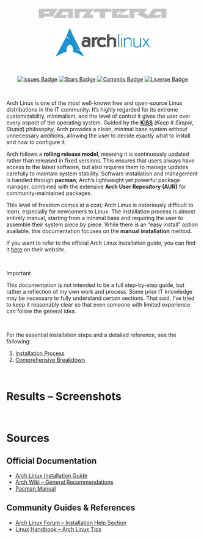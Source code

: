 <div align="center">
  <div style="text-align: center;">
    <picture>
      <source media="(prefers-color-scheme: dark)" srcset="assets/images/logos/pantera-1.4.png">
      <source media="(prefers-color-scheme: light)" srcset="assets/images/logos/pantera-1.3.png">
      <img src="assets/images/logos/pantera-1.4.png" alt="Logo of Pantera" width="350px">
    </picture>
  </div>

  <p align="center">
    <img src="/assets/images/logos/arch-linux-c3Zn.png" alt="Arch Linux Logo" width="250">
  </p>

  <br>

  [![Issues Badge](https://img.shields.io/badge/ISSUES-0-Test?style=for-the-badge&logo=https%3A%2F%2Ficons8.com%2Ficon%2F83178%2Fimage-file&labelColor=%23333333&color=%23ba181b)](https://github.com/callme-pantera/CSL-prototype/issues)
  [![Stars Badge](https://img.shields.io/badge/STARS-1-Test?style=for-the-badge&logo=https%3A%2F%2Ficons8.com%2Ficon%2F83178%2Fimage-file&labelColor=%23333333&color=%23f6aa1c)](https://github.com/callme-pantera/CSL-prototype/stargazers)
  [![Commits Badge](https://img.shields.io/github/commit-activity/m/callme-pantera/CSL-prototype?style=for-the-badge&label=COMMITS&logo=https%3A%2F%2Ficons8.com%2Ficon%2F83178%2Fimage-file&labelColor=%23333333&color=%237678ED)](https://github.com/callme-pantera/CSL-prototype/commits/main/)
  [![License Badge](https://img.shields.io/badge/LICENSE-CC-Test?style=for-the-badge&logo=https%3A%2F%2Ficons8.com%2Ficon%2F83178%2Fimage-file&labelColor=%23333333&color=%234361ee)](LICENSE)
</div>

<br>

Arch Linux is one of the most well-known free and open-source Linux distributions in the IT community. It’s highly regarded for its extreme customizability, minimalism, and the level of control it gives the user over every aspect of the operating system. Guided by the [**KISS**](<comprehensive breakdown/KISS.md>) (*Keep It Simple, Stupid*) philosophy, Arch provides a clean, minimal base system without unnecessary additions, allowing the user to decide exactly what to install and how to configure it.<br>

Arch follows a **rolling release model**, meaning it is continuously updated rather than released in fixed versions. This ensures that users always have access to the latest software, but also requires them to manage updates carefully to maintain system stability. Software installation and management is handled through **pacman**, Arch’s lightweight yet powerful package manager, combined with the extensive **Arch User Repository (AUR)** for community-maintained packages.<br>

This level of freedom comes at a cost; Arch Linux is notoriously difficult to learn, especially for newcomers to Linux. The installation process is almost entirely manual, starting from a minimal base and requiring the user to assemble their system piece by piece. While there is an “easy install” option available, this documentation focuses on the **manual installation** method.<br>

If you want to refer to the official Arch Linux installation guide, you can find it [here](https://wiki.archlinux.org/title/Installation_guide) on their website.

<br>

> [!IMPORTANT]
> This documentation is not intended to be a full step-by-step guide, but rather a reflection of my own work and process. Some prior IT knowledge may be necessary to fully understand certain sections. That said, I’ve tried to keep it reasonably clear so that even someone with limited experience can follow the general idea.

<br>

For the essential installation steps and a detailed reference, see the following:

1. [Installation Process](Installation/README.md)
2. [Comprehensive Breakdown](<comprehensive breakdown>)

<br>

# Results – Screenshots

<br>

# Sources

## Official Documentation

- [Arch Linux Installation Guide](https://wiki.archlinux.org/title/Installation_guide)
- [Arch Wiki – General Recommendations](https://wiki.archlinux.org/title/General_recommendations)
- [Pacman Manual](https://man.archlinux.org/man/pacman.8)

## Community Guides & References

- [Arch Linux Forum – Installation Help Section](https://bbs.archlinux.org/)
- [Linux Handbook – Arch Linux Tips](https://linuxhandbook.com)

